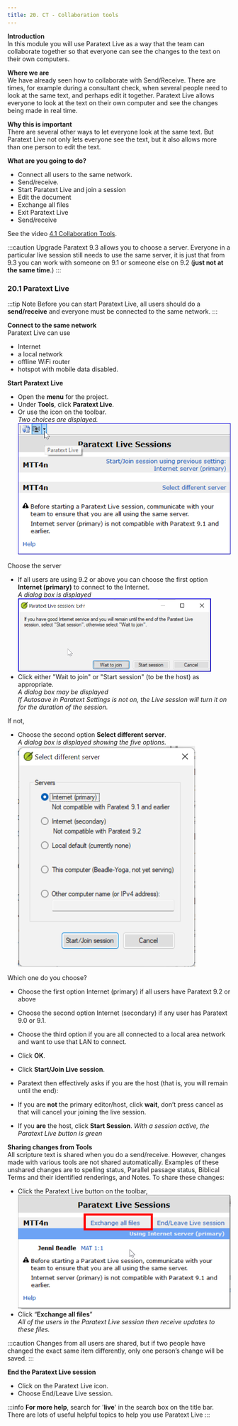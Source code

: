 ```yaml
---
title: 20. CT - Collaboration tools
---
```

**Introduction**  
In this module you will use Paratext Live as a way that the team can collaborate together so that everyone can see the changes to the text on their own computers.

**Where we are**  
We have already seen how to collaborate with Send/Receive. There are times, for example during a consultant check, when several people need to look at the same text, and perhaps edit it together. Paratext Live allows everyone to look at the text on their own computer and see the changes being made in real time.

**Why this is important**  
There are several other ways to let everyone look at the same text. But Paratext Live not only lets everyone see the text, but it also allows more than one person to edit the text.

**What are you going to do?**  
-   Connect all users to the same network.
-   Send/receive.
-   Start Paratext Live and join a session
-   Edit the document
-   Exchange all files
-   Exit Paratext Live
-   Send/receive

See the video [4.1 Collaboration Tools](https://vimeo.com/641947293).

:::caution Upgrade
Paratext 9.3 allows you to choose a server. Everyone in a particular live session still needs to use the same server, it is just that from 9.3 you can work with someone on 9.1 or someone else on 9.2 (**just not at the same time**.)
:::
### 20.1 Paratext Live
:::tip Note
Before you can start Paratext Live, all users should do a **send/receive** and everyone must be connected to the same network.
:::

**Connect to the same network**  
Paratext Live can use  
-   Internet
-   a local network
-   offline WiFi router
-   hotspot with mobile data disabled.

**Start Paratext Live**  
-   Open the **menu** for the project.
-   Under **Tools**, click **Paratext Live**.
-   Or use the icon on the toolbar.  
   *Two choices are displayed.*  
![](../media/PL-start.png)

Choose the server
-   If all users are using 9.2 or above you can choose the first option **Internet (primary)** to connect to the Internet.  
   *A dialog box is displayed*  
![](../media/090e8af3c816f38bb148c7a51a9eb7ba.png)
-  Click either "Wait to join" or "Start session" (to be the host) as appropriate.  
   *A dialog box may be displayed*  
    *If Autosave in Paratext Settings is not on, the Live session will turn it on for the duration of the session.*

If not,
-  Choose the second option **Select different server**.  
   *A dialog box is displayed showing the five options.*  
![](../media/7b74b82d46ecc1bc5ab1844cc2923843.png)


Which one do you choose?

-   Choose the first option Internet (primary) if all users have Paratext 9.2 or above
-   Choose the second option Internet (secondary) if any user has Paratext 9.0 or 9.1.
-   Choose the third option if you are all connected to a local area network and want to use that LAN to connect.
-  Click **OK**.
-  Click **Start/Join Live session**.   

-   Paratext then effectively asks if you are the host (that is, you will remain until the end):
-   If you are **not** the primary editor/host, click **wait**, don’t press cancel as that will cancel your joining the live session.
-   If you **are** the host, click **Start Session**.
    *With a session active, the Paratext Live button is green*

**Sharing changes from Tools**  
All scripture text is shared when you do a send/receive. However, changes made with various tools are not shared automatically. Examples of these unshared changes are to spelling status, Parallel passage status, Biblical Terms and their identified renderings, and Notes. To share these changes:

-   Click the Paratext Live button on the toolbar,
  ![](../media/PL-exchange.png)
-   Click “**Exchange all files**”  
    *All of the users in the Paratext Live session then receive updates to these files.*

:::caution
Changes from all users are shared, but if two people have changed the exact same item differently, only one person’s change will be saved.
:::

**End the Paratext Live session**  
- Click on the Paratext Live  icon.
- Choose End/Leave Live session.

:::info
**For more help**, search for '**live**' in the search box on the title bar. There are lots of useful helpful topics to help you use Paratext Live
:::
